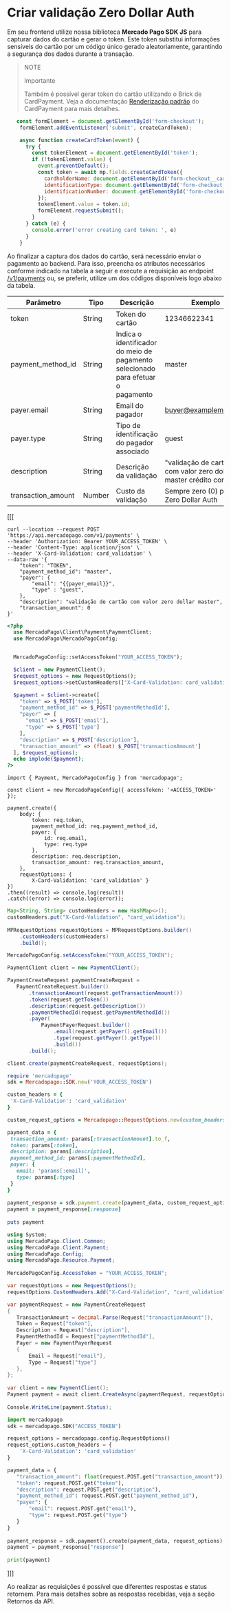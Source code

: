 # Criar validação Zero Dollar Auth

Em seu frontend utilize nossa biblioteca **Mercado Pago SDK JS** para capturar dados do cartão e gerar o token. Este token substitui informações sensíveis do cartão por um código único gerado aleatoriamente, garantindo a segurança dos dados durante a transação.

> NOTE
>
> Importante
>
> Também é possível gerar token do cartão utilizando o Brick de CardPayment. Veja a documentação [Renderização padrão](/developers/pt/docs/checkout-bricks/card-payment-brick/default-rendering) do CardPayment para mais detalhes.


```JavaScript
   const formElement = document.getElementById('form-checkout');
    formElement.addEventListener('submit', createCardToken);

    async function createCardToken(event) {
      try {
        const tokenElement = document.getElementById('token');
        if (!tokenElement.value) {
          event.preventDefault();
          const token = await mp.fields.createCardToken({
            cardholderName: document.getElementById('form-checkout__cardholderName').value,
            identificationType: document.getElementById('form-checkout__identificationType').value,
            identificationNumber: document.getElementById('form-checkout__identificationNumber').value,
          });
          tokenElement.value = token.id;
          formElement.requestSubmit();
        }
      } catch (e) {
        console.error('error creating card token: ', e)
      }
    }
```

Ao finalizar a captura dos dados do cartão, será necessário enviar o pagamento ao backend. Para isso, preencha os atributos necessários conforme indicado na tabela a seguir e execute a requisição ao endpoint [/v1/payments](/developers/pt/reference/payments/_payments/post) ou, se preferir, utilize um dos códigos disponíveis logo abaixo da tabela.


| Parâmetro | Tipo | Descrição | Exemplo |
|---|---|---|----|
| token | String | Token do cartão | 12346622341 |
| payment_method_id | String | Indica o identificador do meio de pagamento selecionado para efetuar o pagamento | master |
| payer.email | String | Email do pagador | buyer@examplemail.com |
| payer.type | String | Tipo de identificação do pagador associado | guest |
| description | String | Descrição da validação | "validação de cartão com valor zero dollar master crédito com cvv" |
| transaction_amount | Number | Custo da validação | Sempre zero (0) para Zero Dollar Auth |

[[[
```curl
curl --location --request POST 'https://api.mercadopago.com/v1/payments' \
--header 'Authorization: Bearer YOUR_ACCESS_TOKEN' \
--header 'Content-Type: application/json' \
--header 'X-Card-Validation: card_validation' \
--data-raw '{
    "token": "TOKEN",
    "payment_method_id": "master",
    "payer": {
        "email": "{{payer_email}}",
        "type" : "guest",
    },
    "description": "validação de cartão com valor zero dollar master",
    "transaction_amount": 0
}'
```
```php
<?php
  use MercadoPago\Client\Payment\PaymentClient;
  use MercadoPago\MercadoPagoConfig;


  MercadoPagoConfig::setAccessToken("YOUR_ACCESS_TOKEN");

  $client = new PaymentClient();
  $request_options = new RequestOptions();
  $request_options->setCustomHeaders(["X-Card-Validation: card_validation"]);

  $payment = $client->create([
    "token" => $_POST['token'],
    "payment_method_id" => $_POST['paymentMethodId'],
    "payer" => [
      "email" => $_POST['email'],
      "type" => $_POST['type']
    ],
    "description" => $_POST['description'],
    "transaction_amount" => (float) $_POST['transactionAmount']
  ], $request_options);
  echo implode($payment);
?>
```
```node
import { Payment, MercadoPagoConfig } from 'mercadopago';

const client = new MercadoPagoConfig({ accessToken: '<ACCESS_TOKEN>' });

payment.create({
    body: { 
        token: req.token,
        payment_method_id: req.payment_method_id,
        payer: {
            id: req.email,
            type: req.type
        },
        description: req.description,
        transaction_amount: req.transaction_amount,
    },
    requestOptions: { 
        X-Card-Validation: 'card_validation' }
})
.then((result) => console.log(result))
.catch((error) => console.log(error));
```
```java
Map<String, String> customHeaders = new HashMap<>();
customHeaders.put("X-Card-Validation", "card_validation");
 
MPRequestOptions requestOptions = MPRequestOptions.builder()
    .customHeaders(customHeaders)
    .build();

MercadoPagoConfig.setAccessToken("YOUR_ACCESS_TOKEN");

PaymentClient client = new PaymentClient();

PaymentCreateRequest paymentCreateRequest =
   PaymentCreateRequest.builder()
       .transactionAmount(request.getTransactionAmount())
       .token(request.getToken())
       .description(request.getDescription())
       .paymentMethodId(request.getPaymentMethodId())
       .payer(
           PaymentPayerRequest.builder()
               .email(request.getPayer().getEmail())
               .type(request.getPayer().getType())
               .build())
       .build();

client.create(paymentCreateRequest, requestOptions);
```
```ruby
require 'mercadopago'
sdk = Mercadopago::SDK.new('YOUR_ACCESS_TOKEN')

custom_headers = {
 'X-Card-Validation': 'card_validation'
}

custom_request_options = Mercadopago::RequestOptions.new(custom_headers: custom_headers)

payment_data = {
 transaction_amount: params[:transactionAmount].to_f,
 token: params[:token],
 description: params[:description],
 payment_method_id: params[:paymentMethodId],
 payer: {
   email: 'params[:email]',
   type: params[:type]
 }
}
 
payment_response = sdk.payment.create(payment_data, custom_request_options)
payment = payment_response[:response]
 
puts payment
```
```csharp
using System;
using MercadoPago.Client.Common;
using MercadoPago.Client.Payment;
using MercadoPago.Config;
using MercadoPago.Resource.Payment;
 
MercadoPagoConfig.AccessToken = "YOUR_ACCESS_TOKEN";

var requestOptions = new RequestOptions();
requestOptions.CustomHeaders.Add("X-Card-Validation", "card_validation");

var paymentRequest = new PaymentCreateRequest
{
   TransactionAmount = decimal.Parse(Request["transactionAmount"]),
   Token = Request["token"],
   Description = Request["description"],
   PaymentMethodId = Request["paymentMethodId"],
   Payer = new PaymentPayerRequest
   {
       Email = Request["email"],
       Type = Request["type"]
   },
};
 
var client = new PaymentClient();
Payment payment = await client.CreateAsync(paymentRequest, requestOptions);
 
Console.WriteLine(payment.Status);
```
```python
import mercadopago
sdk = mercadopago.SDK("ACCESS_TOKEN")

request_options = mercadopago.config.RequestOptions()
request_options.custom_headers = {
    'X-Card-Validation': 'card_validation'
}

payment_data = {
   "transaction_amount": float(request.POST.get("transaction_amount")),
   "token": request.POST.get("token"),
   "description": request.POST.get("description"),
   "payment_method_id": request.POST.get("payment_method_id"),
   "payer": {
       "email": request.POST.get("email"),
       "type": request.POST.get("type")
   }
}
 
payment_response = sdk.payment().create(payment_data, request_options)
payment = payment_response["response"]
 
print(payment)
```
]]]

Ao realizar as requisições é possível que diferentes respostas e status retornem. Para mais detalhes sobre as respostas recebidas, veja a seção Retornos da API.



